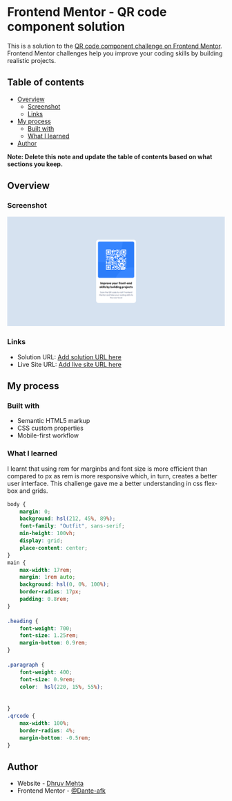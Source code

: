 # Frontend Mentor - QR code component solution

This is a solution to the [QR code component challenge on Frontend Mentor](https://www.frontendmentor.io/challenges/qr-code-component-iux_sIO_H). Frontend Mentor challenges help you improve your coding skills by building realistic projects. 

## Table of contents

- [Overview](#overview)
  - [Screenshot](#screenshot)
  - [Links](#links)
- [My process](#my-process)
  - [Built with](#built-with)
  - [What I learned](#what-i-learned)
- [Author](#author)

**Note: Delete this note and update the table of contents based on what sections you keep.**

## Overview

### Screenshot

![Screenshot](qr-code-component-main/Screenshot.png)

### Links

- Solution URL: [Add solution URL here](https://your-solution-url.com)
- Live Site URL: [Add live site URL here](https://your-live-site-url.com)


## My process

### Built with

- Semantic HTML5 markup
- CSS custom properties
- Mobile-first workflow


### What I learned

I learnt that using rem for marginbs and font size is more efficient than compared to px as rem is more responsive which, in turn, creates a better user interface. This challenge gave me a  better understanding in css flex-box and grids.

```css
body {
    margin: 0;
    background: hsl(212, 45%, 89%);
    font-family: "Outfit", sans-serif;
    min-height: 100vh;
    display: grid;
    place-content: center;
}
main {
    max-width: 17rem;
    margin: 1rem auto;
    background: hsl(0, 0%, 100%);
    border-radius: 17px;
    padding: 0.8rem;
}

.heading {
    font-weight: 700;
    font-size: 1.25rem;
    margin-bottom: 0.9rem;
}

.paragraph {
    font-weight: 400;
    font-size: 0.9rem;
    color:  hsl(220, 15%, 55%);
    

}
.qrcode {
    max-width: 100%;
    border-radius: 4%; 
    margin-bottom: -0.5rem;
}
```

## Author

- Website - [Dhruv Mehta](https://dhruvmehta02.netlify.app/)
- Frontend Mentor - [@Dante-afk](https://www.frontendmentor.io/profile/Dante-afk)


